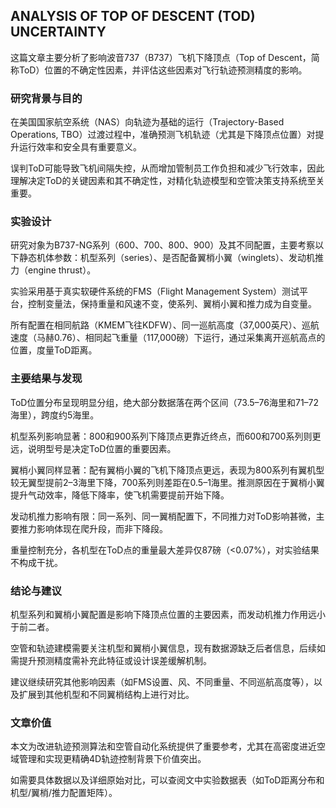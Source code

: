 ## ANALYSIS OF TOP OF DESCENT (TOD) UNCERTAINTY


这篇文章主要分析了影响波音737（B737）飞机下降顶点（Top of Descent，简称ToD）位置的不确定性因素，并评估这些因素对飞行轨迹预测精度的影响。

### 研究背景与目的
在美国国家航空系统（NAS）向轨迹为基础的运行（Trajectory-Based Operations, TBO）过渡过程中，准确预测飞机轨迹（尤其是下降顶点位置）对提升运行效率和安全具有重要意义。

误判ToD可能导致飞机间隔失控，从而增加管制员工作负担和减少飞行效率，因此理解决定ToD的关键因素和其不确定性，对精化轨迹模型和空管决策支持系统至关重要。

### 实验设计
研究对象为B737-NG系列（600、700、800、900）及其不同配置，主要考察以下静态机体参数：机型系列（series）、是否配备翼梢小翼（winglets）、发动机推力（engine thrust）。

实验采用基于真实软硬件系统的FMS（Flight Management System）测试平台，控制变量法，保持重量和风速不变，使系列、翼梢小翼和推力成为自变量。

所有配置在相同航路（KMEM飞往KDFW）、同一巡航高度（37,000英尺）、巡航速度（马赫0.76）、相同起飞重量（117,000磅）下运行，通过采集离开巡航高点的位置，度量ToD距离。

### 主要结果与发现
ToD位置分布呈现明显分组，绝大部分数据落在两个区间（73.5–76海里和71–72海里），跨度约5海里。

机型系列影响显著：800和900系列下降顶点更靠近终点，而600和700系列则更远，说明型号是决定ToD位置的重要因素。

翼梢小翼同样显著：配有翼梢小翼的飞机下降顶点更远，表现为800系列有翼机型较无翼型提前2–3海里下降，700系列则差距在0.5–1海里。推测原因在于翼梢小翼提升气动效率，降低下降率，使飞机需要提前开始下降。

发动机推力影响有限：同一系列、同一翼梢配置下，不同推力对ToD影响甚微，主要推力影响体现在爬升段，而非下降段。

重量控制充分，各机型在ToD点的重量最大差异仅87磅（<0.07%），对实验结果不构成干扰。

### 结论与建议
机型系列和翼梢小翼配置是影响下降顶点位置的主要因素，而发动机推力作用远小于前二者。

空管和轨迹建模需要关注机型和翼梢小翼信息，现有数据源缺乏后者信息，后续如需提升预测精度需补充此特征或设计误差缓解机制。

建议继续研究其他影响因素（如FMS设置、风、不同重量、不同巡航高度等），以及扩展到其他机型和不同翼梢结构上进行对比。

### 文章价值
本文为改进轨迹预测算法和空管自动化系统提供了重要参考，尤其在高密度进近空域管理和实现更精确4D轨迹控制背景下价值突出。

如需要具体数据以及详细原始对比，可以查阅文中实验数据表（如ToD距离分布和机型/翼梢/推力配置矩阵）。


